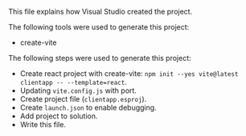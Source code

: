 This file explains how Visual Studio created the project.

The following tools were used to generate this project:
- create-vite

The following steps were used to generate this project:
- Create react project with create-vite: `npm init --yes vite@latest clientapp -- --template=react`.
- Updating `vite.config.js` with port.
- Create project file (`clientapp.esproj`).
- Create `launch.json` to enable debugging.
- Add project to solution.
- Write this file.
